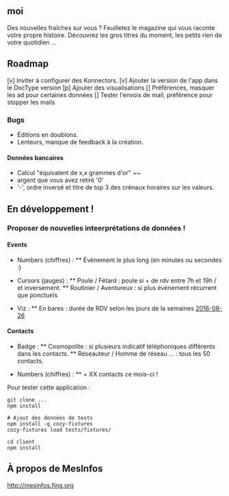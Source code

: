 ## moi

Des nouvelles fraîches sur vous ? Feuilletez le magazine qui vous raconte votre propre histoire. Découvrez les gros titres du moment, les petits rien de votre quotidien ...

## Roadmap

[v] Inviter à configurer des Konnectors.
[v] Ajouter la version de l'app dans le DocType version
[p] Ajouter des visualisations
[] Préférences, masquer les ad pour certaines données
[] Tester l'envois de mail, préférence pour stopper les mails

### Bugs

* Éditions en doublons.
* Lenteurs, manque de feedback à la création.


#### Données bancaires

* Calcul "équivalent de x,x grammes d'or" ~~
* argent que vous avez retiré '0'
* '-', ordre inversé et titre de top 3 des crénaux horaires sur les valeurs.




## En développement !

### Proposer de nouvelles inteerprétations de données !

#### Events
* Numbers (chiffres) :
** Évènement le plus long (en minutes ou secondes :)

* Cursors (jauges) : 
** Poule / Fétard : poule si + de rdv entre 7h et 19h / et inversement.
** Routinier / Aventureux : si plus évènement récurrent que ponctuels

* Viz :
** En bares : durée de RDV selon les jours de la semaines [2016-08-26](e266e0fee2a6b89272cd3ac8545541bd21e79aac)


#### Contacts

* Badge : 
** Cosmopolite : si plusieurs indicatif téléphoniques différents dans les contacts.
** Réseauteur / Homme de réseau ... : tous les 50 contacts.

* Numbers (chiffres) :
** + XX contacts ce mois-ci !



Pour tester cette application :
```
git clone ...
npm install

# Ajout des données de tests
npm install -g cozy-fixtures
cozy-fixtures load tests/fixtures/

cd client
npm install

```

## À propos de MesInfos

http://mesinfos.fing.org
